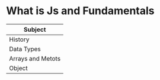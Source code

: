 # What is Js and Fundamentals

| Subject           |
| ----------------- |
| History           |
| Data Types        |
| Arrays and Metots |
| Object            |

